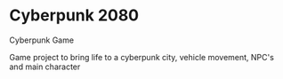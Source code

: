 # Cyberpunk 2080
 Cyberpunk Game

Game project to bring life to a cyberpunk city, vehicle movement, NPC's and main character
